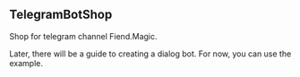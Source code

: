 ## TelegramBotShop
Shop for telegram channel Fiend.Magic.


Later, there will be a guide to creating a dialog bot. For now, you can use the example.
